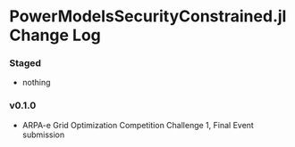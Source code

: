 PowerModelsSecurityConstrained.jl Change Log
============================================

### Staged
- nothing

### v0.1.0
- ARPA-e Grid Optimization Competition Challenge 1, Final Event submission
